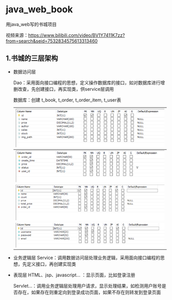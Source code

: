 # java_web_book

用java_web写的书城项目

视频来源：https://www.bilibili.com/video/BV1Y7411K7zz?from=search&seid=7532834575613313460

## 1.书城的三层架构
- 数据访问层
  
   Dao：采用面向接口编程的思想，定义操作数据库的接口，如对数据库进行增删改查，先创建接口，再实现类，供service层调用
   
   数据库：创建 t_book, t_order, t_order_item, t_user表
   
   | ![t_book](https://github.com/xyming108/java_web_book/blob/master/t_book.png) |
   | ------------------------------------------------------------ |
   | ![t_orde](https://github.com/xyming108/java_web_book/blob/master/t_order.png) |
   | ![t_order_item](https://github.com/xyming108/java_web_book/blob/master/t_order_item.png) |
   | ![t_user](https://github.com/xyming108/java_web_book/blob/master/t_user.png) |
   
- 业务逻辑层
   Service：调用数据访问层处理业务逻辑，采用面向接口编程的思想，先定义接口，再创建实现类

- 表现层
   HTML、jsp、javascript... ：显示页面，比如登录注册

   Servlet...：调用业务逻辑层处理用户请求，显示处理结果，如检测用户账号是否存在，如果存在则重定向到登录成功页面，如果不存在则转发到登录页面


